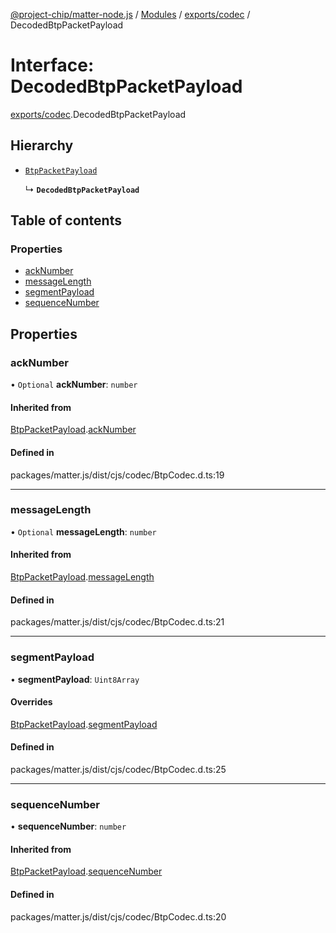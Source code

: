 [@project-chip/matter-node.js](../README.md) / [Modules](../modules.md) / [exports/codec](../modules/exports_codec.md) / DecodedBtpPacketPayload

# Interface: DecodedBtpPacketPayload

[exports/codec](../modules/exports_codec.md).DecodedBtpPacketPayload

## Hierarchy

- [`BtpPacketPayload`](exports_codec.BtpPacketPayload.md)

  ↳ **`DecodedBtpPacketPayload`**

## Table of contents

### Properties

- [ackNumber](exports_codec.DecodedBtpPacketPayload.md#acknumber)
- [messageLength](exports_codec.DecodedBtpPacketPayload.md#messagelength)
- [segmentPayload](exports_codec.DecodedBtpPacketPayload.md#segmentpayload)
- [sequenceNumber](exports_codec.DecodedBtpPacketPayload.md#sequencenumber)

## Properties

### ackNumber

• `Optional` **ackNumber**: `number`

#### Inherited from

[BtpPacketPayload](exports_codec.BtpPacketPayload.md).[ackNumber](exports_codec.BtpPacketPayload.md#acknumber)

#### Defined in

packages/matter.js/dist/cjs/codec/BtpCodec.d.ts:19

___

### messageLength

• `Optional` **messageLength**: `number`

#### Inherited from

[BtpPacketPayload](exports_codec.BtpPacketPayload.md).[messageLength](exports_codec.BtpPacketPayload.md#messagelength)

#### Defined in

packages/matter.js/dist/cjs/codec/BtpCodec.d.ts:21

___

### segmentPayload

• **segmentPayload**: `Uint8Array`

#### Overrides

[BtpPacketPayload](exports_codec.BtpPacketPayload.md).[segmentPayload](exports_codec.BtpPacketPayload.md#segmentpayload)

#### Defined in

packages/matter.js/dist/cjs/codec/BtpCodec.d.ts:25

___

### sequenceNumber

• **sequenceNumber**: `number`

#### Inherited from

[BtpPacketPayload](exports_codec.BtpPacketPayload.md).[sequenceNumber](exports_codec.BtpPacketPayload.md#sequencenumber)

#### Defined in

packages/matter.js/dist/cjs/codec/BtpCodec.d.ts:20
